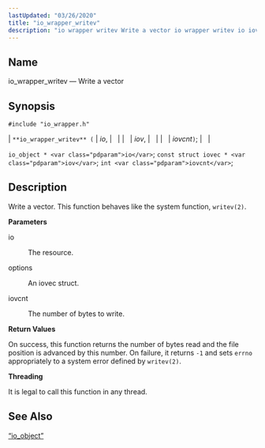 ```yaml
---
lastUpdated: "03/26/2020"
title: "io_wrapper_writev"
description: "io wrapper writev Write a vector io wrapper writev io iov iovcnt io object io const struct iovec iov int iovcnt Write a vector This function behaves like the system function writev 2 io The resource options An iovec struct iovcnt The number of bytes to write On success this..."
---
```


<a name="apis.io_wrapper_writev"></a> 
## Name

io_wrapper_writev — Write a vector

## Synopsis

`#include "io_wrapper.h"`

| `**io_wrapper_writev** (` | <var class="pdparam">io</var>, |   |
|   | <var class="pdparam">iov</var>, |   |
|   | <var class="pdparam">iovcnt</var>`)`; |   |

`io_object * <var class="pdparam">io</var>`;
`const struct iovec * <var class="pdparam">iov</var>`;
`int <var class="pdparam">iovcnt</var>`;<a name="idp54105696"></a> 
## Description

Write a vector. This function behaves like the system function, `writev(2)`.

**<a name="idp54107392"></a> Parameters**

<dl class="variablelist">

<dt>io</dt>

<dd>

The resource.

</dd>

<dt>options</dt>

<dd>

An iovec struct.

</dd>

<dt>iovcnt</dt>

<dd>

The number of bytes to write.

</dd>

</dl>

**<a name="idp54113776"></a> Return Values**

On success, this function returns the number of bytes read and the file position is advanced by this number. On failure, it returns `-1` and sets `errno` appropriately to a system error defined by `writev(2)`.

**<a name="idp54116192"></a> Threading**

It is legal to call this function in any thread.

<a name="idp54117296"></a> 
## See Also

[“io_object”](/momentum/3/3-api/structs-io-object)
